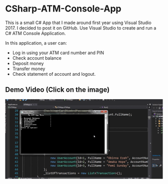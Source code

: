 # CSharp-ATM-Console-App
This is a small C# App that I made around first year using Visual Studio 2017. I decided to post it on GitHub. Use Visual Studio to create and run a C# ATM Console Application.  

In this application, a user can:
- Log in using your ATM card number and PIN
- Check account balance
- Deposit money
- Transfer money
- Check statement of account and logout.


## Demo Video (Click on the image)

[![Watch the video](ATMThumbnail.png)](https://www.youtube.com/watch?v=3CvT9qUVzps)